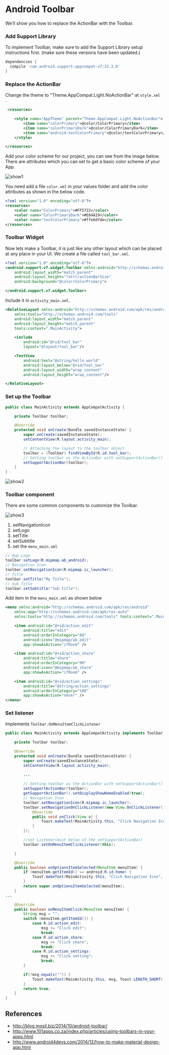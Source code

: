 # Android Toolbar

We’ll show you how to replace the ActionBar with the Toolbar.

### Add Support Library

To implement Toolbar, make sure to add the Support Library setup instructions first. (make sure these versions have been updated.)

```gradle
dependencies {
  compile 'com.android.support:appcompat-v7:22.2.0'
}
 ```
 
### Replace the ActionBar
 
 Change the theme to "Theme.AppCompat.Light.NoActionBar" at `style.xml `.
 
```xml
 <resources>

    <style name="AppTheme" parent="Theme.AppCompat.Light.NoActionBar">
        <item name="colorPrimary">@color/ColorPrimary</item>
        <item name="colorPrimaryDark">@color/ColorPrimaryDark</item>
        <item name="android:textColorPrimary">@color/textColorPrimary</item>
    </style>

</resources>
```
 Add your color scheme for our project, you can see from the image below. There are attributes which you can set to get a basic color scheme of your App.
 
 ![show1](http://i.imgur.com/GGhcgXy.png?1)
 
 You need add a file `color.xml` in your values folder and add the color attributes as shown in the below code.
 
```xml
<?xml version="1.0" encoding="utf-8"?>
<resources>
    <color name="ColorPrimary">#FF5722</color>
    <color name="ColorPrimaryDark">#E64A19</color>
    <color name="textColorPrimary">#ffe6dfde</color>
</resources>
```
### Toolbar Widget

Now lets make a Toolbar, it is just like any other layout which can be placed at any place in your UI. We create a file called `tool_bar.xml`.

```xml
<?xml version="1.0" encoding="utf-8"?>
<android.support.v7.widget.Toolbar xmlns:android="http://schemas.android.com/apk/res/android"
    android:layout_width="match_parent"
    android:layout_height="?attr/actionBarSize"
    android:background="@color/ColorPrimary">

</android.support.v7.widget.Toolbar>

```
Include it in `activity_main.xml`.

```xml
<RelativeLayout xmlns:android="http://schemas.android.com/apk/res/android"
    xmlns:tools="http://schemas.android.com/tools"
    android:layout_width="match_parent"
    android:layout_height="match_parent"
    tools:context=".MainActivity">

    <include
        android:id="@+id/tool_bar"
        layout="@layout/tool_bar"/>

    <TextView
        android:text="@string/hello_world"
        android:layout_below="@+id/tool_bar"
        android:layout_width="wrap_content"
        android:layout_height="wrap_content"/>

</RelativeLayout>
```

### Set up the Toolbar

```java
public class MainActivity extends AppCompatActivity {

    private Toolbar toolbar;

    @Override
    protected void onCreate(Bundle savedInstanceState) {
        super.onCreate(savedInstanceState);
        setContentView(R.layout.activity_main);

        // Attaching the layout to the toolbar object
        toolbar = (Toolbar) findViewById(R.id.tool_bar);
        // Setting toolbar as the ActionBar with setSupportActionBar() call
        setSupportActionBar(toolbar);
    }
}
```
![show2](http://i.imgur.com/gEMuheJ.png?1)

### Toolbar component

There are some common components to customize the Toolbar.

![show3](http://i.imgur.com/vX4s27L.png?1)

1. setNavigationIcon
2. setLogo
3. setTitle
4. setSubtitle
5. set the `menu_main.xml`

```java
// App Logo
toolbar.setLogo(R.mipmap.ab_android);
// Navigation Icon
toolbar.setNavigationIcon(R.mipmap.ic_launcher);
// Title
toolbar.setTitle("My Title");
// Sub Title
toolbar.setSubtitle("Sub title");
```
Add item in the `menu_main.xml` as shown below

```xml
<menu xmlns:android="http://schemas.android.com/apk/res/android"
    xmlns:app="http://schemas.android.com/apk/res-auto"
    xmlns:tools="http://schemas.android.com/tools" tools:context=".MainActivity">

    <item android:id="@+id/action_edit"
        android:title="edit"
        android:orderInCategory="80"
        android:icon="@mipmap/ab_edit"
        app:showAsAction="ifRoom" />

    <item android:id="@+id/action_share"
        android:title="share"
        android:orderInCategory="90"
        android:icon="@mipmap/ab_share"
        app:showAsAction="ifRoom" />

    <item android:id="@+id/action_settings"
        android:title="@string/action_settings"
        android:orderInCategory="100"
        app:showAsAction="never" />
</menu>
```

### Set listener

Implements `Toolbar.OnMenuItemClickListener`

```java
public class MainActivity extends AppCompatActivity implements Toolbar.OnMenuItemClickListener {

    private Toolbar toolbar;

    @Override
    protected void onCreate(Bundle savedInstanceState) {
        super.onCreate(savedInstanceState);
        setContentView(R.layout.activity_main);

        ...
        
        // Setting toolbar as the ActionBar with setSupportActionBar() call
        setSupportActionBar(toolbar);
        getSupportActionBar().setDisplayShowHomeEnabled(true);
        // Navigation Icon
        toolbar.setNavigationIcon(R.mipmap.ic_launcher);
        toolbar.setNavigationOnClickListener(new View.OnClickListener() {
            @Override
            public void onClick(View v) {
                Toast.makeText(MainActivity.this, "Click Navigation Icon", Toast.LENGTH_SHORT).show();
            }
        });

        //set Listener(must below of the setSupportActionBar)
        toolbar.setOnMenuItemClickListener(this);

    }

    @Override
    public boolean onOptionsItemSelected(MenuItem menuItem) {
        if (menuItem.getItemId() == android.R.id.home) {
            Toast.makeText(MainActivity.this, "Click Navigation Icon", Toast.LENGTH_SHORT).show();
        }
        return super.onOptionsItemSelected(menuItem);
    }
...

    @Override
    public boolean onMenuItemClick(MenuItem menuItem) {
        String msg = "";
        switch (menuItem.getItemId()) {
            case R.id.action_edit:
                msg += "Click edit";
                break;
            case R.id.action_share:
                msg += "Click share";
                break;
            case R.id.action_settings:
                msg += "Click setting";
                break;
        }

        if(!msg.equals("")) {
            Toast.makeText(MainActivity.this, msg, Toast.LENGTH_SHORT).show();
        }
        return true;
    }
}
```

## References

* <http://blog.mosil.biz/2014/10/android-toolbar/>
* <http://www.101apps.co.za/index.php/articles/using-toolbars-in-your-apps.html>
* <http://www.android4devs.com/2014/12/how-to-make-material-design-app.html>


